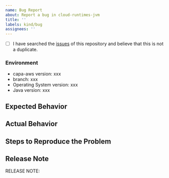 ```yaml
---
name: Bug Report
about: Report a bug in cloud-runtimes-jvm
title: ''
labels: kind/bug
assignees: ''
---
```


- [ ] I have searched the [issues](https://github.com/reactivegroup/capa-aws/issues) of this repository and believe that this is not a duplicate.

### Environment

* capa-aws version: xxx
* branch: xxx
* Operating System version: xxx
* Java version: xxx

## Expected Behavior

<!-- Briefly describe what you expect to happen -->


## Actual Behavior

<!-- Briefly describe what is actually happening -->


## Steps to Reproduce the Problem

<!-- How can a maintainer reproduce this issue (be detailed) -->

## Release Note

<!-- How should the fix for this issue be communicated in our release notes? It can be populated later. -->
<!-- Keep it as a single line. Examples: -->

<!-- RELEASE NOTE: **ADD** New feature in Dapr. -->
<!-- RELEASE NOTE: **FIX** Bug in runtime. -->
<!-- RELEASE NOTE: **UPDATE** Runtime dependency. -->

RELEASE NOTE: